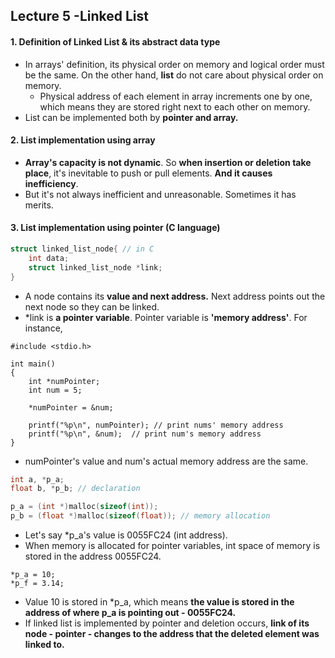## Lecture 5  -Linked List



#### 1. Definition of Linked List & its abstract data type

- In arrays' definition, its physical order on memory and logical order must be the same. On the other hand, **list** do not care about physical order on memory.
  - Physical address of each element in array increments one by one, which means they are stored right next to each other on memory.
- List can be implemented both by **pointer and array.**



#### 2. List implementation using array

- **Array's capacity is not dynamic**. So **when insertion or deletion take place**, it's inevitable to push or pull elements. **And it causes inefficiency**.
- But it's not always inefficient and unreasonable. Sometimes it has merits.



#### 3. List implementation using pointer (C language)

```C
struct linked_list_node{ // in C
	int data;
	struct linked_list_node *link;
}
```

- A node contains its **value and next address.** Next address points out the next node so they can be linked.
- *link is **a pointer variable**. Pointer variable is **'memory address'**. For instance,

```
#include <stdio.h>

int main()
{
	int *numPointer;
	int num = 5;
	
	*numPointer = &num;

	printf("%p\n", numPointer); // print nums' memory address
    printf("%p\n", &num);  // print num's memory address
}
```

- numPointer's value and num's actual memory address are the same.

```C
int a, *p_a;
float b, *p_b; // declaration 

p_a = (int *)malloc(sizeof(int));
p_b = (float *)malloc(sizeof(float)); // memory allocation
```

- Let's say *p_a's value is 0055FC24 (int address). 
- When memory is allocated for pointer variables, int space of memory is stored in the address 0055FC24.

```
*p_a = 10;
*p_f = 3.14;
```

- Value 10 is stored in *p_a, which means **the value is stored in the address of where p_a is pointing out - 0055FC24.**
- If linked list is implemented by pointer and deletion occurs, **link of its node - pointer - changes to the address that the deleted element was linked to.**